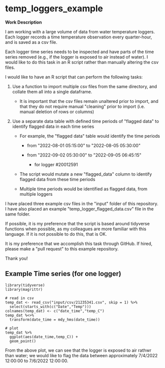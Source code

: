 # temp_loggers_example

**Work Description**

I am working with a large volume of data from water temperature loggers. Each logger records a time temperature observation every quarter-hour, and is saved as a csv file.

Each logger time series needs to be inspected and have parts of the time series removed (e.g., if the logger is exposed to air instead of water). I would like to do this task in an R script rather than manually altering the csv files.

I would like to have an R script that can perform the following tasks:

1.  Use a function to import multiple csv files from the same directory, and collate them all into a single dataframe.

    -   It is important that the csv files remain unaltered prior to import, and that they do not require manual "cleaning" prior to import (i.e. manual deletion of rows or columns)

2.  Use a separate data table with defined time periods of "flagged data" to identify flagged data in each time series

    -   For example, the "flagged data" table would identify the time periods

        -   from "2022-08-01 05:15:00" to "2022-08-05 05:30:00"

        -   from "2022-09-02 05:30:00" to "2022-09-05 06:45:15"

            -   for logger #20012591

    -    The script would mutate a new "flagged_data" column to identify flagged data from these time periods

    -   Multiple time periods would be identified as flagged data, from multiple loggers

I have placed three example csv files in the "input" folder of this repository. I have also placed an example "temp_logger_flagged_data.csv" file in the same folder.

If possible, it is my preference that the script is based around tidyverse functions when possible, as my colleagues are more familiar with this language. If it is not possible to do this, that is OK.

It is my preference that we accomplish this task through GitHub. If hired, please make a "pull request" to this example repository.

Thank you!



## Example Time series (for one logger)

```{r}
library(tidyverse)
library(magrittr)

# read in csv
temp_dat <- read_csv("input/csv/21235341.csv", skip = 1) %>%
  select(starts_with(c("Date","Temp"))) 
colnames(temp_dat) <- c("date_time","temp_C")
temp_dat %<>%
  transform(date_time = mdy_hms(date_time))

# plot
temp_dat %>%
  ggplot(aes(date_time,temp_C)) +
  geom_point()

```


From the above plot, we can see that the logger is exposed to air rathwr than water; we would like to flag the data between approximately 7/4/2022 12:00:00 to 7/6/2022 12:00:00.

